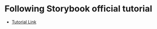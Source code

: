 # Following Storybook official tutorial
- [Tutorial Link](https://storybook.js.org/tutorials/intro-to-storybook/react/ko/get-started/)
